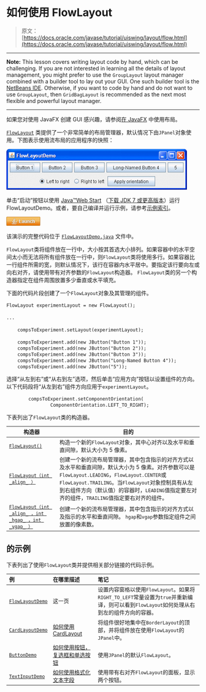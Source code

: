 # 如何使用 FlowLayout

> 原文： [https://docs.oracle.com/javase/tutorial/uiswing/layout/flow.html](https://docs.oracle.com/javase/tutorial/uiswing/layout/flow.html)

* * *

**Note:** This lesson covers writing layout code by hand, which can be challenging. If you are not interested in learning all the details of layout management, you might prefer to use the `GroupLayout` layout manager combined with a builder tool to lay out your GUI. One such builder tool is the [NetBeans IDE](../learn/index.html). Otherwise, if you want to code by hand and do not want to use `GroupLayout`, then `GridBagLayout` is recommended as the next most flexible and powerful layout manager.

* * *

如果您对使用 JavaFX 创建 GUI 感兴趣，请参阅[在 JavaFX](https://docs.oracle.com/javase/8/javafx/layout-tutorial/index.html) 中使用布局。

[`FlowLayout`](https://docs.oracle.com/javase/8/docs/api/java/awt/FlowLayout.html) 类提供了一个非常简单的布局管理器，默认情况下由`JPanel`对象使用。下图表示使用流布局的应用程序的快照：

![A snapshot of FlowLayoutDemo](img/73e94a575150a0b87ac77b5f9a9c0c76.jpg)

单击“启动”按钮以使用 [Java™Web Start](http://www.oracle.com/technetwork/java/javase/javawebstart/index.html) （[下载 JDK 7 或更高版本](http://www.oracle.com/technetwork/java/javase/downloads/index.html)）运行 FlowLayoutDemo。或者，要自己编译并运行示例，请参考[示例索引](../examples/layout/index.html#FlowLayoutDemo)。

[![Launches the FlowLayoutDemo application](img/4707a69a17729d71c56b2bdbbb4cc61c.jpg)](https://docs.oracle.com/javase/tutorialJWS/samples/uiswing/FlowLayoutDemoProject/FlowLayoutDemo.jnlp)

该演示的完整代码位于 [`FlowLayoutDemo.java`](../examples/layout/FlowLayoutDemoProject/src/layout/FlowLayoutDemo.java) 文件中。

`FlowLayout`类将组件放在一行中，大小按其首选大小排列。如果容器中的水平空间太小而无法将所有组件放在一行中，则`FlowLayout`类将使用多行。如果容器比一行组件所需的宽，则默认情况下，该行在容器内水平居中。要指定该行要向左或向右对齐，请使用带有对齐参数的`FlowLayout`构造器。 `FlowLayout`类的另一个构造器指定在组件周围放置多少垂直或水平填充。

下面的代码片段创建了一个`FlowLayout`对象及其管理的组件。

```
FlowLayout experimentLayout = new FlowLayout();

...

    compsToExperiment.setLayout(experimentLayout);

    compsToExperiment.add(new JButton("Button 1"));
    compsToExperiment.add(new JButton("Button 2"));
    compsToExperiment.add(new JButton("Button 3"));
    compsToExperiment.add(new JButton("Long-Named Button 4"));
    compsToExperiment.add(new JButton("5"));

```

选择“从左到右”或“从右到左”选项，然后单击“应用方向”按钮以设置组件的方向。以下代码段将“从左到右”组件方向应用于`experimentLayout`。

```
        compsToExperiment.setComponentOrientation(
                ComponentOrientation.LEFT_TO_RIGHT);

```

下表列出了`FlowLayout`类的构造器。

| 构造器 | 目的 |
| --- | --- |
| [`FlowLayout()`](https://docs.oracle.com/javase/8/docs/api/java/awt/FlowLayout.html#FlowLayout--) | 构造一个新的`FlowLayout`对象，其中心对齐以及水平和垂直间隙，默认大小为 5 像素。 |
| [`FlowLayout（int _align_ ）`](https://docs.oracle.com/javase/8/docs/api/java/awt/FlowLayout.html#FlowLayout-int-) | 创建一个新的流布局管理器，其中包含指示的对齐方式以及水平和垂直间隙，默认大小为 5 像素。对齐参数可以是`FlowLayout.LEADING`，`FlowLayout.CENTER`或`FlowLayout.TRAILING`。当`FlowLayout`对象控制具有从左到右组件方向（默认值）的容器时，`LEADING`值指定要左对齐的组件，`TRAILING`值指定要右对齐的组件。 |
| [`FlowLayout（int _align_ ，int _hgap_ ，int _vgap_ ）`](https://docs.oracle.com/javase/8/docs/api/java/awt/FlowLayout.html#FlowLayout-int-int-int-) | 创建一个新的流布局管理器，其中包含指示的对齐方式以及指示的水平和垂直间隙。 `hgap`和`vgap`参数指定组件之间放置的像素数。 |

##  的示例

下表列出了使用`FlowLayout`类并提供相关部分链接的代码示例。

| 例 | 在哪里描述 | 笔记 |
| :-- | :-- | :-- |
| [`FlowLayoutDemo`](../examples/layout/index.html#FlowLayoutDemo) | 这一页 | 设置内容窗格以使用`FlowLayout`。如果将`RIGHT_TO_LEFT`常量设置为`true`并重新编译，则可以看到`FlowLayout`如何处理从右到左的组件方向的容器。 |
| [`CardLayoutDemo`](../examples/layout/index.html#CardLayoutDemo) | [如何使用 CardLayout](card.html) | 将组件很好地集中在`BorderLayout`的顶部，并将组件放在使用`FlowLayout`的`JPanel`中。 |
| [`ButtonDemo`](../examples/components/index.html#ButtonDemo) | [如何使用按钮，复选框和单选按钮](../components/button.html) | 使用`JPanel`的默认`FlowLayout`。 |
| [`TextInputDemo`](../examples/components/index.html#TextInputDemo) | [如何使用格式化文本字段](../components/formattedtextfield.html) | 使用带有右对齐`FlowLayout`的面板，显示两个按钮。 |